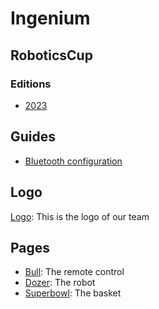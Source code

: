 # Ingenium
## RoboticsCup
### Editions
* [2023](./2023/)

## Guides
* [Bluetooth configuration](./BT/)

## Logo
[Logo](./Logo/): This is the logo of our team

## Pages
* [Bull](./Bull/): The remote control
* [Dozer](./Dozer/): The robot
* [Superbowl](./Superbowl/): The basket